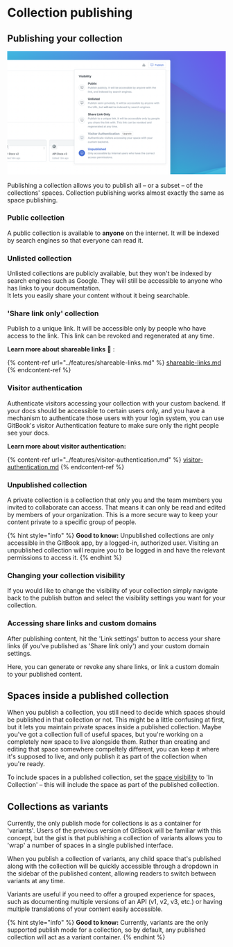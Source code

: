 # Collection publishing

## Publishing your collection

![](<../.gitbook/assets/Publish Collection (1).png>)

Publishing a collection allows you to publish all – or a subset – of the collections' spaces. Collection publishing works almost exactly the same as space publishing.

### Public collection

A public collection is available to **anyone** on the internet. It will be indexed by search engines so that everyone can read it.

### Unlisted collection

Unlisted collections are publicly available, but they won't be indexed by search engines such as Google. They will still be accessible to anyone who has links to your documentation.\
It lets you easily share your content without it being searchable.

### 'Share link only' collection

Publish to a unique link. It will be accessible only by people who have access to the link. This link can be revoked and regenerated at any time.

**Learn more about shareable links** 🔗 :

{% content-ref url="../features/shareable-links.md" %}
[shareable-links.md](../features/shareable-links.md)
{% endcontent-ref %}

### Visitor authentication

Authenticate visitors accessing your collection with your custom backend. If your docs should be accessible to certain users only, and you have a mechanism to authenticate those users with your login system, you can use GitBook's visitor Authentication feature to make sure only the right people see your docs.

**Learn more about visitor authentication:**

{% content-ref url="../features/visitor-authentication.md" %}
[visitor-authentication.md](../features/visitor-authentication.md)
{% endcontent-ref %}

### Unpublished collection <a href="what-is-a-private-space" id="what-is-a-private-space"></a>

A private collection is a collection that only you and the team members you invited to collaborate can access. That means it can only be read and edited by members of your organization. This is a more secure way to keep your content private to a specific group of people.

{% hint style="info" %}
**Good to know:** Unpublished collections are only accessible in the GitBook app, by a logged-in, authorized user. Visiting an unpublished collection will require you to be logged in and have the relevant permissions to access it.
{% endhint %}

### Changing your collection visibility <a href="setting-up-visibility" id="setting-up-visibility"></a>

If you would like to change the visibility of your collection simply navigate back to the publish button and select the visibility settings you want for your collection.

### Accessing share links and custom domains

After publishing content, hit the 'Link settings' button to access your share links (if you've published as 'Share link only') and your custom domain settings.

Here, you can generate or revoke any share links, or link a custom domain to your published content.

## Spaces inside a published collection

When you publish a collection, you still need to decide which spaces should be published in that collection or not. This might be a little confusing at first, but it lets you maintain private spaces inside a published collection. Maybe you've got a collection full of useful spaces, but you're working on a completely new space to live alongside them. Rather than creating and editing that space somewhere compeltely different, you can keep it where it's supposed to live, and only publish it as part of the collection when you're ready.

To include spaces in a published collection, set the [space visibility](../spaces/space-visibility.md) to 'In Collection' – this will include the space as part of the published collection.

## Collections as variants

Currently, the only publish mode for collections is as a container for 'variants'. Users of the previous version of GitBook will be familiar with this concept, but the gist is that publishing a collection of variants allows you to 'wrap' a number of spaces in a single published interface.

When you publish a collection of variants, any child space that's published along with the collection will be quickly accessible through a dropdown in the sidebar of the published content, allowing readers to switch between variants at any time.

Variants are useful if you need to offer a grouped experience for spaces, such as documenting multiple versions of an API (v1, v2, v3, etc.) or having multiple translations of your content easily accessible.

{% hint style="info" %}
**Good to know:** Currently, variants are the only supported publish mode for a collection, so by default, any published collection will act as a variant container.
{% endhint %}
